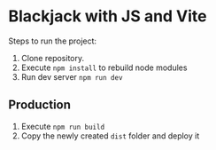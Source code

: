 # Blackjack with JS and Vite

Steps to run the project:

1. Clone repository.
2. Execute ``` npm install ``` to rebuild node modules
3. Run dev server ``` npm run dev ```

## Production

1. Execute ``` npm run build ```
2. Copy the newly created ``` dist ``` folder and deploy it
